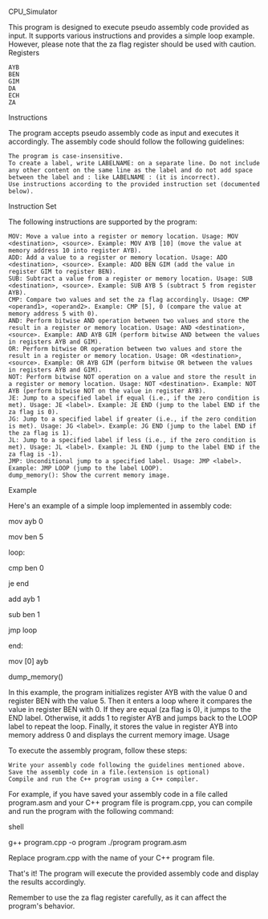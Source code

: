 CPU_Simulator

This program is designed to execute pseudo assembly code provided as input. It supports various instructions and provides a simple loop example. However, please note that the za flag register should be used with caution.
Registers

    AYB
    BEN
    GIM
    DA
    ECH
    ZA

Instructions

The program accepts pseudo assembly code as input and executes it accordingly. The assembly code should follow the following guidelines:

    The program is case-insensitive.
    To create a label, write LABELNAME: on a separate line. Do not include any other content on the same line as the label and do not add space between the label and : like LABELNAME : (it is incorrect).
    Use instructions according to the provided instruction set (documented below).

Instruction Set

The following instructions are supported by the program:

    MOV: Move a value into a register or memory location. Usage: MOV <destination>, <source>. Example: MOV AYB [10] (move the value at memory address 10 into register AYB).
    ADD: Add a value to a register or memory location. Usage: ADD <destination>, <source>. Example: ADD BEN GIM (add the value in register GIM to register BEN).
    SUB: Subtract a value from a register or memory location. Usage: SUB <destination>, <source>. Example: SUB AYB 5 (subtract 5 from register AYB).
    CMP: Compare two values and set the za flag accordingly. Usage: CMP <operand1>, <operand2>. Example: CMP [5], 0 (compare the value at memory address 5 with 0).
    AND: Perform bitwise AND operation between two values and store the result in a register or memory location. Usage: AND <destination>, <source>. Example: AND AYB GIM (perform bitwise AND between the values in registers AYB and GIM).
    OR: Perform bitwise OR operation between two values and store the result in a register or memory location. Usage: OR <destination>, <source>. Example: OR AYB GIM (perform bitwise OR between the values in registers AYB and GIM).
    NOT: Perform bitwise NOT operation on a value and store the result in a register or memory location. Usage: NOT <destination>. Example: NOT AYB (perform bitwise NOT on the value in register AYB).
    JE: Jump to a specified label if equal (i.e., if the zero condition is met). Usage: JE <label>. Example: JE END (jump to the label END if the za flag is 0).
    JG: Jump to a specified label if greater (i.e., if the zero condition is met). Usage: JG <label>. Example: JG END (jump to the label END if the za flag is 1).
    JL: Jump to a specified label if less (i.e., if the zero condition is met). Usage: JL <label>. Example: JL END (jump to the label END if the za flag is -1).
    JMP: Unconditional jump to a specified label. Usage: JMP <label>. Example: JMP LOOP (jump to the label LOOP).
    dump_memory(): Show the current memory image.

Example

Here's an example of a simple loop implemented in assembly code:


mov ayb 0

mov ben 5

loop:

cmp ben 0

je end

add ayb 1

sub ben 1

jmp loop

end:

mov [0] ayb

dump_memory()


In this example, the program initializes register AYB with the value 0 and register BEN with the value 5. Then it enters a loop where it compares the value in register BEN with 0. If they are equal (za flag is 0), it jumps to the END label. Otherwise, it adds 1 to register AYB and jumps back to the LOOP label to repeat the loop. Finally, it stores the value in register AYB into memory address 0 and displays the current memory image.
Usage

To execute the assembly program, follow these steps:

    Write your assembly code following the guidelines mentioned above.
    Save the assembly code in a file.(extension is optional)
    Compile and run the C++ program using a C++ compiler.

For example, if you have saved your assembly code in a file called program.asm and your C++ program file is program.cpp, you can compile and run the program with the following command:

shell

g++ program.cpp -o program
./program program.asm

Replace program.cpp with the name of your C++ program file.

That's it! The program will execute the provided assembly code and display the results accordingly.

Remember to use the za flag register carefully, as it can affect the program's behavior.

